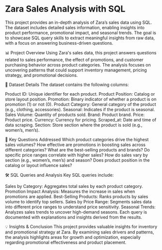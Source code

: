 # Zara Sales Analysis with SQL

This project provides an in-depth analysis of Zara’s sales data using SQL. The dataset includes detailed sales information, enabling insights into product performance, promotional impact, and seasonal trends. The goal is to showcase SQL query skills to extract meaningful insights from raw data, with a focus on answering business-driven questions.

📊 Project Overview
Using Zara's sales data, this project answers questions related to sales performance, the effect of promotions, and customer purchasing behavior across product categories. The analysis focuses on uncovering patterns that could support inventory management, pricing strategy, and promotional decisions.

📁 Dataset Details
The dataset contains the following columns:

Product ID: Unique identifier for each product.
Product Position: Catalog or store layout position.
Promotion: Binary indicator of whether a product is on promotion (1) or not (0).
Product Category: General category of the product (e.g., clothing, accessories).
Seasonal: Indicates if the product is seasonal.
Sales Volume: Quantity of products sold.
Brand: Product brand.
Price: Product price.
Currency: Currency for pricing.
Scraped_at: Date and time of data scraping.
Section: Store section where the product is sold (e.g., women’s, men’s).

📌 Key Questions Addressed
Which product categories drive the highest sales volumes?
How effective are promotions in boosting sales across different categories?
What are the best-selling products and brands?
Do specific price ranges correlate with higher sales?
How do sales vary by section (e.g., women’s, men’s) and season?
Does product position in the catalog or layout influence sales?

🛠️ SQL Queries and Analysis
Key SQL queries include:

Sales by Category: Aggregates total sales by each product category.
Promotion Impact Analysis: Measures the increase in sales when promotions are applied.
Best-Selling Products: Ranks products by sales volume to identify top sellers.
Sales by Price Range: Segments sales data into different price ranges to understand price sensitivity.
Seasonal Trends: Analyzes sales trends to uncover high-demand seasons.
Each query is documented with explanations and insights derived from the results.

💡 Insights & Conclusion
This project provides valuable insights for inventory and promotional strategy at Zara. By examining sales drivers and patterns, the analysis highlights areas for growth and optimization, especially regarding promotional effectiveness and product placement.

